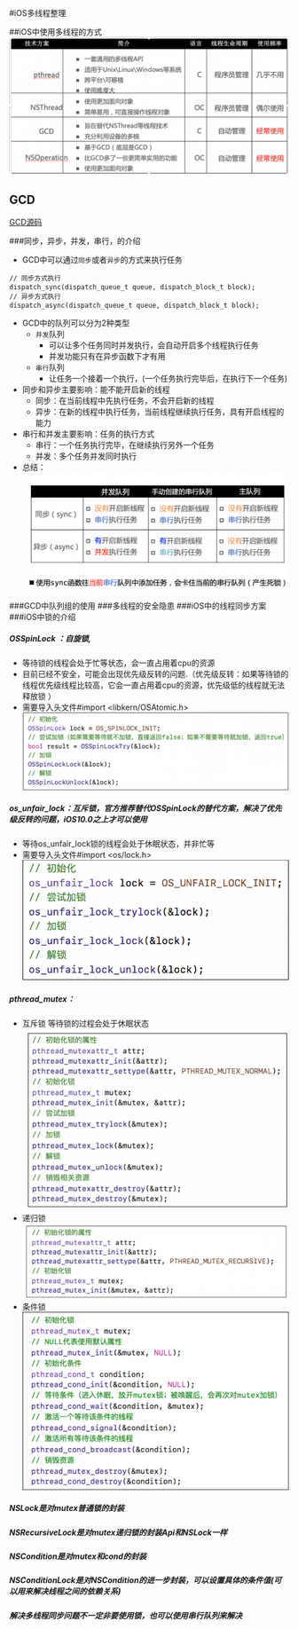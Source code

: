 #iOS多线程整理

##iOS中使用多线程的方式
![](iOS常见的多线程方案.png)

## GCD
[GCD源码](https://github.com/apple/swift-corelibs-libdispatch)

###同步，异步，并发，串行，的介绍
* GCD中可以通过`同步`或者`异步`的方式来执行任务

```
// 同步方式执行
dispatch_sync(dispatch_queue_t queue, dispatch_block_t block);
// 异步方式执行
dispatch_async(dispatch_queue_t queue, dispatch_block_t block);
```
* GCD中的队列可以分为2种类型
	* `并发`队列
		* 可以让多个任务同时并发执行，会自动开启多个线程执行任务
		* 并发功能只有在异步函数下才有用 
	* `串行`队列
		* 让任务一个接着一个执行，(一个任务执行完毕后，在执行下一个任务)
* 同步和异步主要影响：能不能开启新的线程
	* 同步：在当前线程中先执行任务，不会开启新的线程 
	* 异步：在新的线程中执行任务，当前线程继续执行任务，具有开启线程的能力
* 串行和并发主要影响：任务的执行方式 
	* 串行：一个任务执行完毕，在继续执行另外一个任务
	* 并发：多个任务并发同时执行 
* 总结：
![](GCD各种队列的执行效果.png)

###GCD中队列组的使用
###多线程的安全隐患
###iOS中的线程同步方案
###iOS中锁的介绍

##### OSSpinLock ：自旋锁,
* 等待锁的线程会处于忙等状态，会一直占用着cpu的资源
* 目前已经不安全，可能会出现优先级反转的问题.（优先级反转：如果等待锁的线程优先级线程比较高，它会一直占用着cpu的资源，优先级低的线程就无法释放锁 ）
* 需要导入头文件#import <libkern/OSAtomic.h>
![](OSSPinLock@2x.png)
##### os_unfair_lock：互斥锁，官方推荐替代OSSpinLock的替代方案，解决了优先级反转的问题，iOS10.0之上才可以使用
* 等待os_unfair_lock锁的线程会处于休眠状态，并非忙等
* 需要导入头文件#import <os/lock.h>
![](os_unfair_lock.png)

##### pthread_mutex：
* 互斥锁 等待锁的过程会处于休眠状态
	![](pthread_mutex_互斥锁.png)
* 递归锁
	![](pthread_mutx_递归锁.png)
* 条件锁
	![](pthread_mutex_条件.png)
	
##### NSLock是对mutex普通锁的封装
##### NSRecursiveLock是对mutex递归锁的封装Api和NSLock一样
##### NSCondition是对mutex和cond的封装
##### NSConditionLock是对NSCondition的进一步封装，可以设置具体的条件值(可以用来解决线程之间的依赖关系)
##### 解决多线程同步问题不一定非要使用锁，也可以使用串行队列来解决
